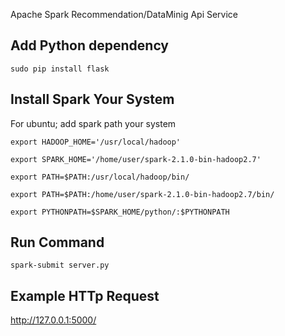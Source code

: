 Apache Spark Recommendation/DataMinig Api Service

## Add Python dependency

`sudo pip install flask`


## Install Spark Your System

For ubuntu; add spark path your system

`export HADOOP_HOME='/usr/local/hadoop'`


`export SPARK_HOME='/home/user/spark-2.1.0-bin-hadoop2.7'`


`export PATH=$PATH:/usr/local/hadoop/bin/`


`export PATH=$PATH:/home/user/spark-2.1.0-bin-hadoop2.7/bin/`


`export PYTHONPATH=$SPARK_HOME/python/:$PYTHONPATH`



## Run Command


`spark-submit server.py`


## Example HTTp Request

<http://127.0.0.1:5000/>
